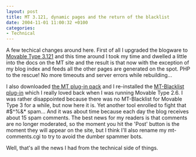 ```yaml
---
layout: post
title: MT 3.121, dynamic pages and the return of the blacklist
date: 2004-11-01 11:00:32 +0100
categories:
- Technical
---
```

A few techical changes around here. First of all I upgraded the blogware to <a href="http://www.movabletype.org/news/2004/10/movable_type_312_release.shtml">Movable Type 3.121</a> and this time around I took my time and dwelled a little into the docs on the MT site and the result is that now with the exception of my blog index and feeds all the other pages are generated on the spot. PHP to the rescue! No more timeouts and server errors while rebuilding...

I also downloaded <a href="http://www.movabletype.org/developers_contest_plugin_pack_2004.shtml">the MT plug-in pack</a> and I re-installed the <a href="http://www.jayallen.org/projects/mt-blacklist/">MT-Blacklist plug-in</a> which I really loved back when I was running Movable Type 2.6. I was rather disappointed because there was no MT-Blacklist for Movable Type 3 for a while, but now here it is. Yet another tool enrolled to fight that #$^%&* spam... And it was about time because each day the blog receives about 15 spam comments. The best news for my readers is that comments are no longer moderated, so the moment you hit the 'Post' button is the moment they will appear on the site, but I think I'll also rename my mt-comments.cgi to try to avoid the dumber spammer bots.

Well, that's all the news I had from the technical side of things.

